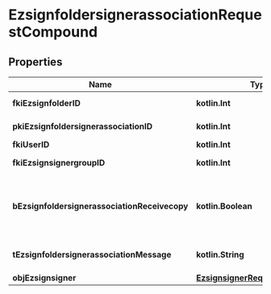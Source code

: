
# EzsignfoldersignerassociationRequestCompound

## Properties
| Name | Type | Description | Notes |
| ------------ | ------------- | ------------- | ------------- |
| **fkiEzsignfolderID** | **kotlin.Int** | The unique ID of the Ezsignfolder |  |
| **pkiEzsignfoldersignerassociationID** | **kotlin.Int** | The unique ID of the Ezsignfoldersignerassociation |  [optional] |
| **fkiUserID** | **kotlin.Int** | The unique ID of the User |  [optional] |
| **fkiEzsignsignergroupID** | **kotlin.Int** | The unique ID of the Ezsignsignergroup |  [optional] |
| **bEzsignfoldersignerassociationReceivecopy** | **kotlin.Boolean** | If this flag is true. The signatory will receive a copy of every signed Ezsigndocument even if it ain&#39;t required to sign the document. |  [optional] |
| **tEzsignfoldersignerassociationMessage** | **kotlin.String** | A custom text message that will be added to the email sent. |  [optional] |
| **objEzsignsigner** | [**EzsignsignerRequestCompound**](EzsignsignerRequestCompound.md) |  |  [optional] |



